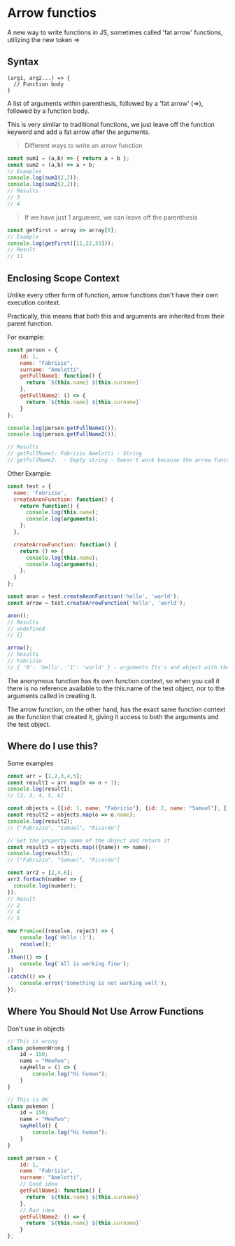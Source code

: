 # Arrow functios
A new way to write functions in JS, sometimes called 'fat arrow' functions, utilizing the new token =>

## Syntax
```
(arg1, arg2...) => {
  // Function body
}
```
A list of arguments within parenthesis, followed by a 'fat arrow' (=>), followed by a function body.

This is very similar to traditional functions, we just leave off the function keyword and add a fat arrow after the arguments.
> Different ways to write an arrow function
```javascript
const sum1 = (a,b) => { return a + b };
const sum2 = (a,b) => a + b;
// Examples
console.log(sum1(1,2));
console.log(sum2(2,2));
// Results
// 3
// 4
```
> If we have just 1 argument, we can leave off the parenthesis
```javascript
const getFirst = array => array[0];
// Example
console.log(getFirst([11,22,33]));
// Result
// 11
```

## Enclosing Scope Context
Unlike every other form of function, arrow functions don't have their own execution context.

Practically, this means that both this and arguments are inherited from their parent function.

For example:
```javascript
const person = {
    id: 1,
    name: "Fabrizio",
    surname: "Amelotti",
    getFullName1: function() {
      return `${this.name} ${this.surname}`
    },
    getFullName2: () => {
      return `${this.name} ${this.surname}`
    }
};

console.log(person.getFullName1());
console.log(person.getFullName2());

// Results
// getFullName1: Fabrizio Amelotti - String
// getFullName2:  - Empty string - Doesn't work because the arrow function doesn't have their own execution context
```
Other Example:
```javascript
const test = {
  name: 'Fabrizio',
  createAnonFunction: function() {
    return function() {
      console.log(this.name);
      console.log(arguments);
    };
  },

  createArrowFunction: function() {
    return () => {
      console.log(this.name);
      console.log(arguments);
    };
  }
};

const anon = test.createAnonFunction('hello', 'world');
const arrow = test.createArrowFunction('hello', 'world');

anon();
// Results
// undefined
// {}

arrow();
// Results
// Fabrizio
// { '0': 'hello', '1': 'world' } - arguments Its's and object with the parameters
```
The anonymous function has its own function context, so when you call it there is no reference available to the this.name of the test object, nor to the arguments called in creating it.

The arrow function, on the other hand, has the exact same function context as the function that created it, giving it access to both the arguments and the test object.

## Where do I use this?
Some examples
```javascript
const arr = [1,2,3,4,5];
const result1 = arr.map(n => n + 1);
console.log(result1);
// [2, 3, 4, 5, 6]

const objects = [{id: 1, name: "Fabrizio"}, {id: 2, name: "Samuel"}, {id: 3, name: "Ricardo", surname: "Fort", tag: "El comandante"}]
const result2 = objects.map(o => o.name);
console.log(result2);
// ["Fabrizio", "Samuel", "Ricardo"]

// Get the property name of the object and return it
const result3 = objects.map(({name}) => name);
console.log(result3);
// ["Fabrizio", "Samuel", "Ricardo"]

const arr2 = [2,4,6];
arr2.forEach(number => {
  console.log(number);
});
// Result
// 2
// 4
// 6

new Promise((resolve, reject) => {
    console.log('Hello :)');
    resolve();
})
.then(() => {
    console.log('All is working fine');
})
.catch(() => {
    console.error('Something is not working well');
});
```

## Where You Should Not Use Arrow Functions
Don't use in objects
```javascript
// This is wrong
class pokemonWrong {
    id = 150;
    name = "MewTwo";
    sayHello = () => {
        console.log("Hi human");
    }   
}

// This is OK
class pokemon {
    id = 150;
    name = "MewTwo";
    sayHello() {
        console.log("Hi human");
    }   
}
```
```javascript
const person = {
    id: 1,
    name: "Fabrizio",
    surname: "Amelotti",
    // Good idea
    getFullName1: function() {
      return `${this.name} ${this.surname}`
    },
    // Bad idea
    getFullName2: () => {
      return `${this.name} ${this.surname}`
    }
};
```